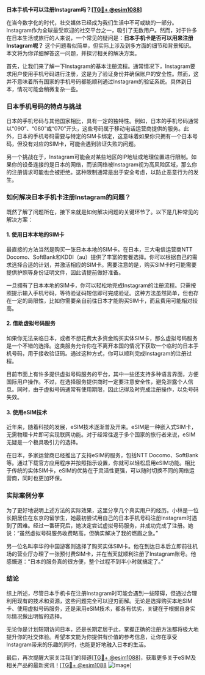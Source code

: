 **日本手机卡可以注册Instagram吗？[[TG💪+ @esim1088](https://t.me/s/esim1088)]**

在当今数字化的时代，社交媒体已经成为我们生活中不可或缺的一部分。Instagram作为全球最受欢迎的社交平台之一，吸引了无数用户。然而，对于许多在日本生活或旅行的人来说，一个常见的疑问是：**日本手机卡是否可以用来注册Instagram呢？** 这个问题看似简单，但实际上涉及到多方面的细节和背景知识。本文将为你详细解答这一问题，并探讨相关的解决方案。

首先，让我们来了解一下Instagram的基本注册流程。通常情况下，Instagram要求用户使用手机号码进行注册，这是为了验证身份并确保账户的安全性。然而，这并不意味着所有国家的手机号码都能顺利通过Instagram的验证系统。具体到日本，情况可能会稍微复杂一些。

### 日本手机号码的特点与挑战

日本的手机号码与其他国家相比，具有一定的独特性。例如，日本的手机号码通常以“090”、“080”或“070”开头，这些号码属于移动电话运营商提供的服务。此外，日本的手机号码需要与特定的SIM卡绑定，这意味着如果你只拥有一个日本号码，但没有对应的SIM卡，可能会遇到验证失败的问题。

另一个挑战在于，Instagram可能会对某些地区的IP地址或地理位置进行限制。如果你的设备连接的是日本的网络，而该网络被Instagram视为高风险区域，那么你的注册请求可能也会被拒绝。这种限制通常是出于安全考虑，以防止恶意行为的发生。

### 如何解决日本手机卡注册Instagram的问题？

既然了解了问题所在，接下来就是如何解决问题的关键环节了。以下是几种常见的解决方案：

#### 1. 使用日本本地的SIM卡

最直接的方法当然是购买一张日本本地的SIM卡。在日本，三大电信运营商NTT Docomo、SoftBank和KDDI（au）提供了丰富的套餐选择。你可以根据自己的需求选择合适的计划，并激活相应的SIM卡。需要注意的是，购买SIM卡时可能需要提供护照等身份证明文件，因此请提前做好准备。

一旦拥有了日本本地的SIM卡，你可以轻松地完成Instagram的注册流程。只需按照提示输入手机号码，等待验证码短信即可完成验证。这种方法虽然简单，但也存在一定的局限性，比如你需要亲自前往日本才能购买SIM卡，而且费用可能相对较高。

#### 2. 借助虚拟号码服务

如果你无法亲临日本，或者不想花费太多资金购买实体SIM卡，那么虚拟号码服务是一个不错的选择。这类服务允许你在不离开本国的情况下获取一个临时的日本手机号码，用于接收验证码。通过这种方式，你可以顺利完成Instagram的注册过程。

目前市面上有许多提供虚拟号码服务的平台，其中一些还支持多种语言界面，方便国际用户操作。不过，在选择服务提供商时一定要注意安全性，避免泄露个人信息。同时，由于虚拟号码通常有使用期限，因此记得及时完成注册操作，以免号码失效。

#### 3. 使用eSIM技术

近年来，随着科技的发展，eSIM技术逐渐普及开来。eSIM是一种嵌入式SIM卡，无需物理卡片即可实现联网功能。对于经常往返于多个国家的旅行者来说，eSIM无疑是一个极具吸引力的选择。

在日本，多家运营商已经推出了支持eSIM的服务，包括NTT Docomo、SoftBank等。通过下载官方应用程序并按照指示设置，你就可以轻松启用eSIM功能。相比于传统的实体SIM卡，eSIM的优势在于灵活性更强，可以随时切换不同的网络运营商，同时也更加环保。

### 实际案例分享

为了更好地说明上述方法的实际效果，这里分享几个真实用户的经历。小林是一位长期居住在东京的留学生，她最初尝试用自己的日本手机号码注册Instagram时遇到了困难。经过一番研究后，她决定尝试虚拟号码服务，并成功完成了注册。她说：“虽然虚拟号码服务收费略高，但确实解决了我的燃眉之急。”

另一位名叫李华的中国游客则选择了购买实体SIM卡。他在到达日本后立即前往机场的营业厅办理了一张预付费SIM卡，并在当天就顺利注册了Instagram账号。他感慨道：“日本的服务真的很方便，整个过程不到半小时就搞定了。”

### 结论

综上所述，尽管日本手机卡在注册Instagram时可能会遇到一些障碍，但通过合理利用现有的技术和资源，这些问题完全可以迎刃而解。无论是选择购买本地SIM卡、使用虚拟号码服务，还是采用eSIM技术，都各有优劣，关键在于根据自身实际情况做出明智的选择。

无论你是计划短期访问日本，还是长期定居于此，掌握正确的注册方法都将极大地提升你的社交体验。希望本文能为你提供有价值的参考信息，让你在享受Instagram带来的乐趣的同时，也能更好地融入日本的生活。

最后，再次提醒大家关注我们的频道[[TG💪+ @esim1088](https://t.me/s/esim1088)]，获取更多关于eSIM及相关产品的最新资讯！[[TG💪+ @esim1088](https://t.me/s/esim1088) ![Image](https://i.postimg.cc/4NQfJmqS/Snipaste-2025-05-13-00-14-12.png)]